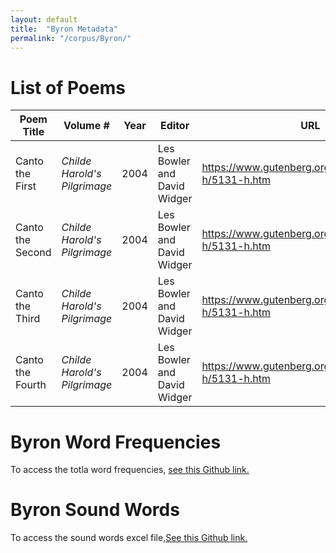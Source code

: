 ```yaml
---
layout: default
title:  "Byron Metadata"
permalink: "/corpus/Byron/"
---
```

# List of Poems

| Poem Title | Volume # | Year | Editor | URL |
| --- | --- | --- | --- | --- |
| Canto the First| *Childe Harold's Pilgrimage*| 2004| Les Bowler and David Widger| https://www.gutenberg.org/files/5131/5131-h/5131-h.htm|
| Canto the Second| *Childe Harold's Pilgrimage*| 2004| Les Bowler and David Widger| https://www.gutenberg.org/files/5131/5131-h/5131-h.htm|
| Canto the Third| *Childe Harold's Pilgrimage*| 2004| Les Bowler and David Widger| https://www.gutenberg.org/files/5131/5131-h/5131-h.htm|
| Canto the Fourth| *Childe Harold's Pilgrimage*| 2004| Les Bowler and David Widger| https://www.gutenberg.org/files/5131/5131-h/5131-h.htm|



# Byron Word Frequencies
To access the totla word frequencies, [see this Github link.](https://github.com/HornerHolly/dissertation/blob/main/Corpus/Byron/ByronAll.csv)

# Byron Sound Words

To access the sound words excel file,[See this Github link.](https://github.com/HornerHolly/dissertation/blob/main/Corpus/Byron/Sites_Of_Sound.xlsx)